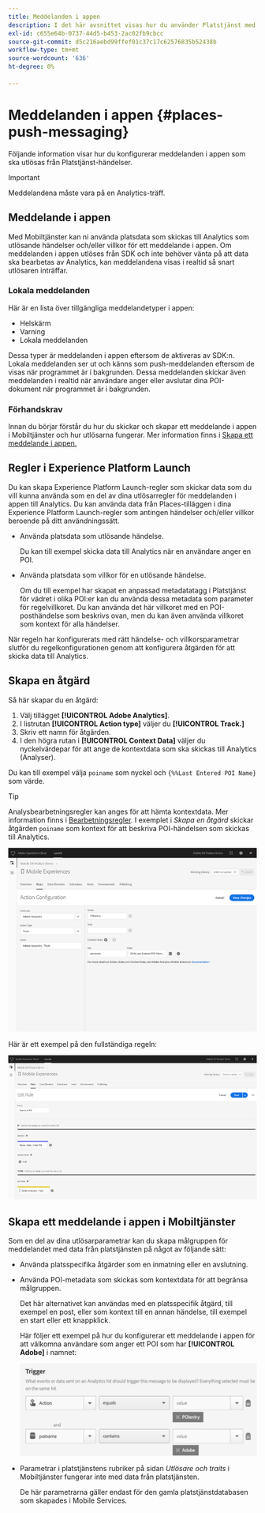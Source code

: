 ```yaml
---
title: Meddelanden i appen
description: I det här avsnittet visas hur du använder Platstjänst med meddelanden i appen.
exl-id: c655e64b-0737-44d5-b453-2ac02fb9cbcc
source-git-commit: d5c216aebd99ffef01c37c17c62576835b52438b
workflow-type: tm+mt
source-wordcount: '636'
ht-degree: 0%

---
```


# Meddelanden i appen {#places-push-messaging}

Följande information visar hur du konfigurerar meddelanden i appen som ska utlösas från Platstjänst-händelser.

>[!IMPORTANT]
>
>Meddelandena måste vara på en Analytics-träff.

## Meddelande i appen

Med Mobiltjänster kan ni använda platsdata som skickas till Analytics som utlösande händelser och/eller villkor för ett meddelande i appen. Om meddelanden i appen utlöses från SDK och inte behöver vänta på att data ska bearbetas av Analytics, kan meddelandena visas i realtid så snart utlösaren inträffar.

### Lokala meddelanden

Här är en lista över tillgängliga meddelandetyper i appen:

* Helskärm
* Varning
* Lokala meddelanden

Dessa typer är meddelanden i appen eftersom de aktiveras av SDK:n. Lokala meddelanden ser ut och känns som push-meddelanden eftersom de visas när programmet är i bakgrunden. Dessa meddelanden skickar även meddelanden i realtid när användare anger eller avslutar dina POI-dokument när programmet är i bakgrunden.

### Förhandskrav

Innan du börjar förstår du hur du skickar och skapar ett meddelande i appen i Mobiltjänster och hur utlösarna fungerar. Mer information finns i [Skapa ett meddelande i appen.](https://experienceleague.adobe.com/docs/discontinued/using/mobile-services.htmlhtml?lang=sv)

## Regler i Experience Platform Launch

Du kan skapa Experience Platform Launch-regler som skickar data som du vill kunna använda som en del av dina utlösarregler för meddelanden i appen till Analytics. Du kan använda data från Places-tilläggen i dina Experience Platform Launch-regler som antingen händelser och/eller villkor beroende på ditt användningssätt.

* Använda platsdata som utlösande händelse.

  Du kan till exempel skicka data till Analytics när en användare anger en POI.

* Använda platsdata som villkor för en utlösande händelse.

  Om du till exempel har skapat en anpassad metadatatagg i Platstjänst för vädret i olika POI:er kan du använda dessa metadata som parameter för regelvillkoret. Du kan använda det här villkoret med en POI-posthändelse som beskrivs ovan, men du kan även använda villkoret som kontext för alla händelser.

När regeln har konfigurerats med rätt händelse- och villkorsparametrar slutför du regelkonfigurationen genom att konfigurera åtgärden för att skicka data till Analytics.

## Skapa en åtgärd

Så här skapar du en åtgärd:

1. Välj tillägget **[!UICONTROL Adobe Analytics]**.
1. I listrutan **[!UICONTROL Action type]** väljer du **[!UICONTROL Track.]**
1. Skriv ett namn för åtgärden.
1. I den högra rutan i **[!UICONTROL Context Data]** väljer du nyckelvärdepar för att ange de kontextdata som ska skickas till Analytics (Analyser).

Du kan till exempel välja `poiname` som nyckel och `{%%Last Entered POI Name}` som värde.

>[!TIP]
>
>Analysbearbetningsregler kan anges för att hämta kontextdata. Mer information finns i [Bearbetningsregler](https://experienceleague.adobe.com/docs/analytics/admin/admin-tools/manage-report-suites/edit-report-suite/report-suite-general/c-processing-rules/processing-rules.html?lang=sv-SE). I exemplet i *Skapa en åtgärd* skickar åtgärden `poiname` som kontext för att beskriva POI-händelsen som skickas till Analytics.

![skapar en åtgärd](/help/assets/configure-action.png)

Här är ett exempel på den fullständiga regeln:

![slutförd regel](/help/assets/create-a-rule.png)

## Skapa ett meddelande i appen i Mobiltjänster

Som en del av dina utlösarparametrar kan du skapa målgruppen för meddelandet med data från platstjänsten på något av följande sätt:

* Använda platsspecifika åtgärder som en inmatning eller en avslutning.
* Använda POI-metadata som skickas som kontextdata för att begränsa målgruppen.

  Det här alternativet kan användas med en platsspecifik åtgärd, till exempel en post, eller som kontext till en annan händelse, till exempel en start eller ett knappklick.

  Här följer ett exempel på hur du konfigurerar ett meddelande i appen för att välkomna användare som anger ett POI som har **[!UICONTROL Adobe]** i namnet:

  ![utlösarparametrar](/help/assets/trigger-parameters.png)

* Parametrar i platstjänstens rubriker på sidan *Utlösare och traits* i Mobiltjänster fungerar inte med data från platstjänsten.

  De här parametrarna gäller endast för den gamla platstjänstdatabasen som skapades i Mobile Services.

